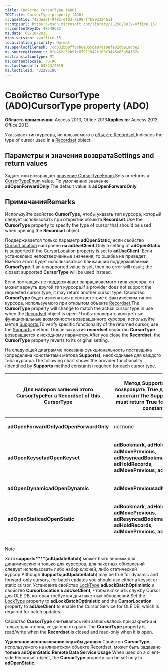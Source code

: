 ```yaml
---
title: Свойство CursorType (ADO)
TOCTitle: CursorType property (ADO)
ms:assetid: f42ded8f-9f92-ef03-a198-ffb892324611
ms:mtpsurl: https://msdn.microsoft.com/library/JJ250239(v=office.15)
ms:contentKeyID: 48548682
ms.date: 09/18/2015
mtps_version: v=office.15
localization_priority: Normal
ms.openlocfilehash: 7cdb32bb8ff9bb6e0556a87de0efe82cd919dbe2
ms.sourcegitcommit: 8fe462c32b91c87911942c188f3445e85a54137c
ms.translationtype: MT
ms.contentlocale: ru-RU
ms.lasthandoff: 04/23/2019
ms.locfileid: "32295186"
---
```

# <a name="cursortype-property-ado"></a><span data-ttu-id="08c2d-102">Свойство CursorType (ADO)</span><span class="sxs-lookup"><span data-stu-id="08c2d-102">CursorType property (ADO)</span></span>


<span data-ttu-id="08c2d-103">**Область применения**: Access 2013, Office 2013</span><span class="sxs-lookup"><span data-stu-id="08c2d-103">**Applies to**: Access 2013, Office 2013</span></span>

<span data-ttu-id="08c2d-104">Указывает тип курсора, используемого в [объекте Recordset.](recordset-object-ado.md)</span><span class="sxs-lookup"><span data-stu-id="08c2d-104">Indicates the type of cursor used in a [Recordset](recordset-object-ado.md) object.</span></span>

## <a name="settings-and-return-values"></a><span data-ttu-id="08c2d-105">Параметры и значения возврата</span><span class="sxs-lookup"><span data-stu-id="08c2d-105">Settings and return values</span></span>

<span data-ttu-id="08c2d-106">Задает или возвращает [значение CursorTypeEnum.](cursortypeenum.md)</span><span class="sxs-lookup"><span data-stu-id="08c2d-106">Sets or returns a [CursorTypeEnum](cursortypeenum.md) value.</span></span> <span data-ttu-id="08c2d-107">По умолчанию значение **adOpenForwardOnly**.</span><span class="sxs-lookup"><span data-stu-id="08c2d-107">The default value is **adOpenForwardOnly**.</span></span>

## <a name="remarks"></a><span data-ttu-id="08c2d-108">Примечания</span><span class="sxs-lookup"><span data-stu-id="08c2d-108">Remarks</span></span>

<span data-ttu-id="08c2d-109">Используйте свойство **CursorType,** чтобы указать тип курсора, который следует использовать при открытии объекта **Recordset.**</span><span class="sxs-lookup"><span data-stu-id="08c2d-109">Use the **CursorType** property to specify the type of cursor that should be used when opening the **Recordset** object.</span></span>

<span data-ttu-id="08c2d-110">Поддерживается только параметр **adOpenStatic,** если свойство [CursorLocation](cursorlocation-property-ado.md) настроено **на adUseClient.**</span><span class="sxs-lookup"><span data-stu-id="08c2d-110">Only a setting of **adOpenStatic** is supported if the [CursorLocation](cursorlocation-property-ado.md) property is set to **adUseClient**.</span></span> <span data-ttu-id="08c2d-111">Если установлено неподтверченные значения, то ошибка не приведет; Вместо этого будет использоваться ближайший поддерживаемый **CursorType.**</span><span class="sxs-lookup"><span data-stu-id="08c2d-111">If an unsupported value is set, then no error will result; the closest supported **CursorType** will be used instead.</span></span>

<span data-ttu-id="08c2d-112">Если поставщик не поддерживает запрашиваемого типа курсора, он может вернуть другой тип курсора.</span><span class="sxs-lookup"><span data-stu-id="08c2d-112">If a provider does not support the requested cursor type, it may return another cursor type.</span></span> <span data-ttu-id="08c2d-113">Свойство **CursorType** будет изменяться в соответствие с фактическим типом курсора, используемого при открытом объекте [Recordset.](recordset-object-ado.md)</span><span class="sxs-lookup"><span data-stu-id="08c2d-113">The **CursorType** property will change to match the actual cursor type in use when the [Recordset](recordset-object-ado.md) object is open.</span></span> <span data-ttu-id="08c2d-114">Чтобы проверить конкретные функциональные возможности возвращенного курсора, используйте метод [Supports.](supports-method-ado.md)</span><span class="sxs-lookup"><span data-stu-id="08c2d-114">To verify specific functionality of the returned cursor, use the [Supports](supports-method-ado.md) method.</span></span> <span data-ttu-id="08c2d-115">После закрытия **recordset** свойство **CursorType** возвращается к исходному параметру.</span><span class="sxs-lookup"><span data-stu-id="08c2d-115">After you close the **Recordset**, the **CursorType** property reverts to its original setting.</span></span>

<span data-ttu-id="08c2d-116">На следующей диаграмме показана функциональность поставщика (определена константами метода **Supports),** необходимые для каждого типа курсора.</span><span class="sxs-lookup"><span data-stu-id="08c2d-116">The following chart shows the provider functionality (identified by **Supports** method constants) required for each cursor type.</span></span>

<table>
<colgroup>
<col style="width: 50%" />
<col style="width: 50%" />
</colgroup>
<thead>
<tr class="header">
<th><p><span data-ttu-id="08c2d-117">Для наборов записей этого CursorType</span><span class="sxs-lookup"><span data-stu-id="08c2d-117">For a Recordset of this CursorType</span></span></p></th>
<th><p><span data-ttu-id="08c2d-118">Метод Supports должен возвращать True для всех этих констант</span><span class="sxs-lookup"><span data-stu-id="08c2d-118">The Supports method must return True for all of these constants</span></span></p></th>
</tr>
</thead>
<tbody>
<tr class="odd">
<td><p><span data-ttu-id="08c2d-119"><strong>adOpenForwardOnly</strong></span><span class="sxs-lookup"><span data-stu-id="08c2d-119"><strong>adOpenForwardOnly</strong></span></span></p></td>
<td><p><span data-ttu-id="08c2d-120">нет</span><span class="sxs-lookup"><span data-stu-id="08c2d-120">none</span></span></p></td>
</tr>
<tr class="even">
<td><p><span data-ttu-id="08c2d-121"><strong>adOpenKeyset</strong></span><span class="sxs-lookup"><span data-stu-id="08c2d-121"><strong>adOpenKeyset</strong></span></span></p></td>
<td><p><span data-ttu-id="08c2d-122"><strong>adBookmark</strong>, <strong>adHoldRecords</strong>, <strong>adMovePrevious</strong>, <strong>adResync</strong></span><span class="sxs-lookup"><span data-stu-id="08c2d-122"><strong>adBookmark</strong>, <strong>adHoldRecords</strong>, <strong>adMovePrevious</strong>, <strong>adResync</strong></span></span></p></td>
</tr>
<tr class="odd">
<td><p><span data-ttu-id="08c2d-123"><strong>adOpenDynamic</strong></span><span class="sxs-lookup"><span data-stu-id="08c2d-123"><strong>adOpenDynamic</strong></span></span></p></td>
<td><p><span data-ttu-id="08c2d-124"><strong>adMovePrevious</strong></span><span class="sxs-lookup"><span data-stu-id="08c2d-124"><strong>adMovePrevious</strong></span></span></p></td>
</tr>
<tr class="even">
<td><p><span data-ttu-id="08c2d-125"><strong>adOpenStatic</strong></span><span class="sxs-lookup"><span data-stu-id="08c2d-125"><strong>adOpenStatic</strong></span></span></p></td>
<td><p><span data-ttu-id="08c2d-126"><strong>adBookmark</strong>, <strong>adHoldRecords</strong>, <strong>adMovePrevious</strong>, <strong>adResync</strong></span><span class="sxs-lookup"><span data-stu-id="08c2d-126"><strong>adBookmark</strong>, <strong>adHoldRecords</strong>, <strong>adMovePrevious</strong>, <strong>adResync</strong></span></span></p></td>
</tr>
</tbody>
</table>


> [!NOTE]
> <span data-ttu-id="08c2d-127">Хотя **supports\*\*\*\*(adUpdateBatch)** может быть верным для динамических и только для курсоров, для пакетных обновлений следует использовать либо набор ключей, либо статический курсор.</span><span class="sxs-lookup"><span data-stu-id="08c2d-127">Although **Supports**(**adUpdateBatch**) may be true for dynamic and forward-only cursors, for batch updates you should use either a keyset or static cursor.</span></span> <span data-ttu-id="08c2d-128">Установите свойство [LockType](locktype-property-ado.md) **adLockBatchOptimistic** и свойство **CursorLocation** **в adUseClient,** чтобы включить службу Cursor для OLE DB, которая требуется для пакетных обновлений.</span><span class="sxs-lookup"><span data-stu-id="08c2d-128">Set the [LockType](locktype-property-ado.md) property to **adLockBatchOptimistic** and the **CursorLocation** property to **adUseClient** to enable the Cursor Service for OLE DB, which is required for batch updates.</span></span>

<span data-ttu-id="08c2d-129">Свойство **CursorType** считывалось или записывалось при закрытии **и** только для чтения, когда оно открыто.</span><span class="sxs-lookup"><span data-stu-id="08c2d-129">The **CursorType** property is read/write when the **Recordset** is closed and read-only when it is open.</span></span>

<span data-ttu-id="08c2d-130">**Удаленное использование службы данных** Свойство **CursorType,** используемого на клиентском объекте Recordset, может быть задавано **только adOpenStatic.**</span><span class="sxs-lookup"><span data-stu-id="08c2d-130">**Remote Data Service Usage** When used on a client-side Recordset object, the **CursorType** property can be set only to **adOpenStatic**.</span></span>

